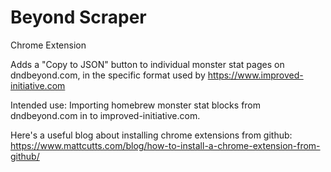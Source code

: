 # Beyond Scraper

Chrome Extension

Adds a "Copy to JSON" button to individual monster stat pages on dndbeyond.com, in the specific format used by https://www.improved-initiative.com

Intended use: Importing homebrew monster stat blocks from dndbeyond.com in to improved-initiative.com.

Here's a useful blog about installing chrome extensions from github:
https://www.mattcutts.com/blog/how-to-install-a-chrome-extension-from-github/


